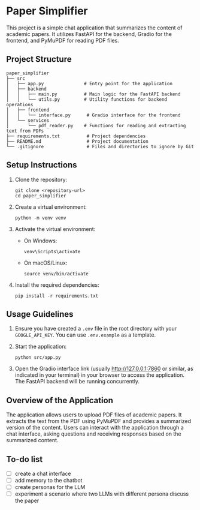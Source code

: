 # Paper Simplifier

This project is a simple chat application that summarizes the content of academic papers. It utilizes FastAPI for the backend, Gradio for the frontend, and PyMuPDF for reading PDF files.

## Project Structure

```
paper_simplifier
├── src
│   ├── app.py               # Entry point for the application
│   ├── backend
│   │   ├── main.py          # Main logic for the FastAPI backend
│   │   └── utils.py         # Utility functions for backend operations
│   ├── frontend
│   │   └── interface.py      # Gradio interface for the frontend
│   └── services
│       └── pdf_reader.py    # Functions for reading and extracting text from PDFs
├── requirements.txt          # Project dependencies
├── README.md                 # Project documentation
└── .gitignore                # Files and directories to ignore by Git
```

## Setup Instructions

1. Clone the repository:
   ```
   git clone <repository-url>
   cd paper_simplifier
   ```

2. Create a virtual environment:
   ```
   python -m venv venv
   ```

3. Activate the virtual environment:
   - On Windows:
     ```
     venv\Scripts\activate
     ```
   - On macOS/Linux:
     ```
     source venv/bin/activate
     ```

4. Install the required dependencies:
   ```
   pip install -r requirements.txt
   ```

## Usage Guidelines

1. Ensure you have created a `.env` file in the root directory with your `GOOGLE_API_KEY`. You can use `.env.example` as a template.

2. Start the application:
   ```
   python src/app.py
   ```

3. Open the Gradio interface link (usually http://127.0.0.1:7860 or similar, as indicated in your terminal) in your browser to access the application. The FastAPI backend will be running concurrently.

## Overview of the Application

The application allows users to upload PDF files of academic papers. It extracts the text from the PDF using PyMuPDF and provides a summarized version of the content. Users can interact with the application through a chat interface, asking questions and receiving responses based on the summarized content.

## To-do list
- [ ] create a chat interface
- [ ] add memory to the chatbot
- [ ] create personas for the LLM
- [ ] experiment a scenario where two LLMs with different persona discuss the paper
